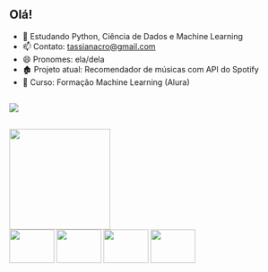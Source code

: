 ## Olá!

- 🌱 Estudando Python, Ciência de Dados e Machine Learning
- 📫 Contato: tassianacro@gmail.com
- 😄 Pronomes: ela/dela
- 🏚️ Projeto atual: Recomendador de músicas com API do Spotify
- :open_book: Curso: Formação Machine Learning (Alura)

##

<div>
  <a href="https://www.linkedin.com/in/tassianacro/" target="_blank"><img src="https://img.shields.io/badge/LinkedIn-0077B5?style=for-the-badge&logo=linkedin&logoColor=white" target="_blank"></a>
</div>

##

<div>
  <img height="180em" src="https://github-readme-stats.vercel.app/api/top-langs/?username=Tathy&layout=compact&lang_count=16&theme=tokyonight"/>
</div>

<div>
  <img align="center" height="60" width="80" src="https://cdn.jsdelivr.net/gh/devicons/devicon/icons/python/python-original.svg" />
  <img align="center" height="60" width="80" src="https://cdn.jsdelivr.net/gh/devicons/devicon/icons/cplusplus/cplusplus-original.svg" />
  <img align="center" height="60" width="80" src="https://cdn.jsdelivr.net/gh/devicons/devicon/icons/java/java-original.svg" />
  <img align="center" height="60" width="80" src="https://cdn.jsdelivr.net/gh/devicons/devicon/icons/postgresql/postgresql-original.svg" />
</div>
